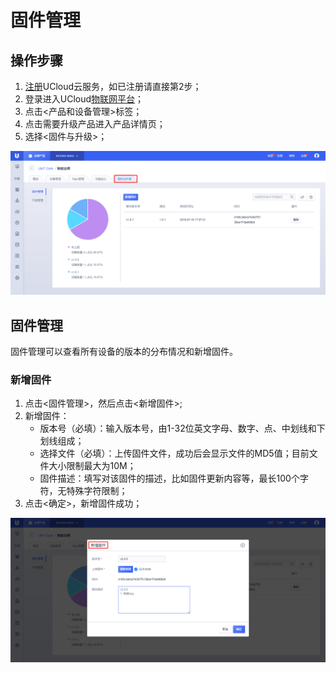 # 固件管理

## 操作步骤
1. [注册](https://passport.ucloud.cn/#register)UCloud云服务，如已注册请直接第2步；
2. 登录进入UCloud[物联网平台](https://console.ucloud.cn/uiot)；
3. 点击<产品和设备管理>标签；
4. 点击需要升级产品进入产品详情页；
5. 选择<固件与升级>；

![固件与升级](../../images/固件与升级-3502160.png)



## 固件管理

固件管理可以查看所有设备的版本的分布情况和新增固件。

### 新增固件
1. 点击<固件管理>，然后点击<新增固件>;
2. 新增固件：
   - 版本号（必填）：输入版本号，由1-32位英文字母、数字、点、中划线和下划线组成；
   - 选择文件（必填）：上传固件文件，成功后会显示文件的MD5值；目前文件大小限制最大为10M；
   - 固件描述：填写对该固件的描述，比如固件更新内容等，最长100个字符，无特殊字符限制；
3. 点击<确定>，新增固件成功；

![新增固件](../../images/新增固件.png)